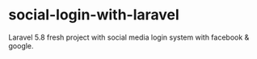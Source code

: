 # social-login-with-laravel
Laravel 5.8 fresh project with  social media login system with facebook &amp; google.
